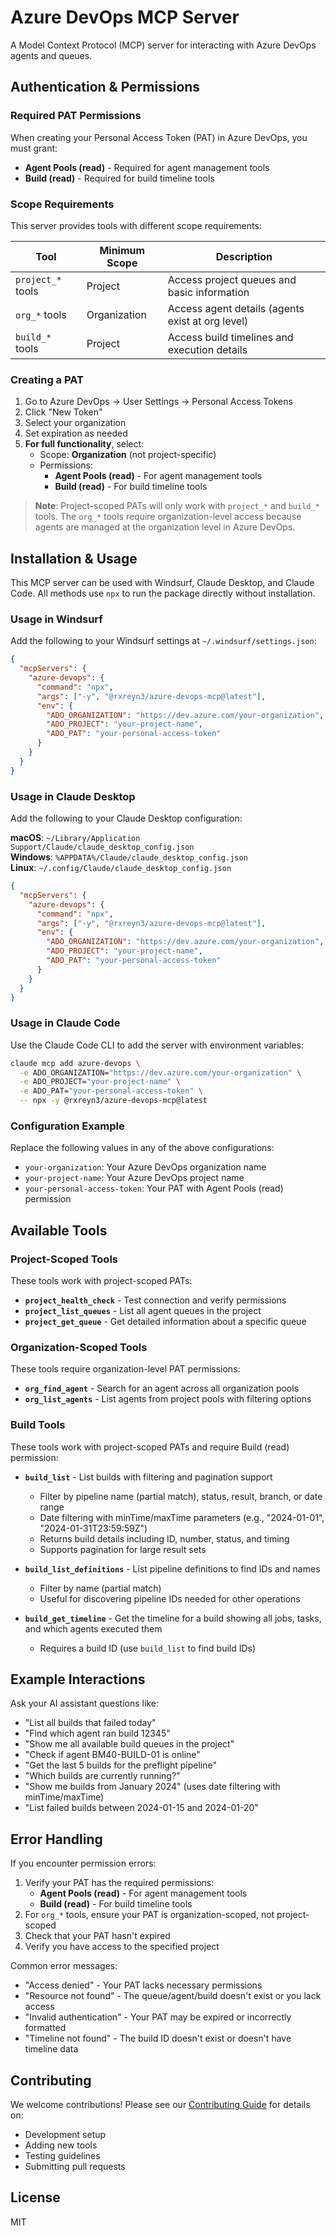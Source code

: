 # Azure DevOps MCP Server

A Model Context Protocol (MCP) server for interacting with Azure DevOps agents and queues.

## Authentication & Permissions

### Required PAT Permissions

When creating your Personal Access Token (PAT) in Azure DevOps, you must grant:
- **Agent Pools (read)** - Required for agent management tools
- **Build (read)** - Required for build timeline tools

### Scope Requirements

This server provides tools with different scope requirements:

| Tool | Minimum Scope | Description |
|------|--------------|-------------|
| `project_*` tools | Project | Access project queues and basic information |
| `org_*` tools | Organization | Access agent details (agents exist at org level) |
| `build_*` tools | Project | Access build timelines and execution details |

### Creating a PAT

1. Go to Azure DevOps → User Settings → Personal Access Tokens
2. Click "New Token"
3. Select your organization
4. Set expiration as needed
5. **For full functionality**, select:
   - Scope: **Organization** (not project-specific)
   - Permissions: 
     - **Agent Pools (read)** - For agent management tools
     - **Build (read)** - For build timeline tools

> **Note**: Project-scoped PATs will only work with `project_*` and `build_*` tools. The `org_*` tools require organization-level access because agents are managed at the organization level in Azure DevOps.

## Installation & Usage

This MCP server can be used with Windsurf, Claude Desktop, and Claude Code. All methods use `npx` to run the package directly without installation.

### Usage in Windsurf

Add the following to your Windsurf settings at `~/.windsurf/settings.json`:

```json
{
  "mcpServers": {
    "azure-devops": {
      "command": "npx",
      "args": ["-y", "@rxreyn3/azure-devops-mcp@latest"],
      "env": {
        "ADO_ORGANIZATION": "https://dev.azure.com/your-organization",
        "ADO_PROJECT": "your-project-name",
        "ADO_PAT": "your-personal-access-token"
      }
    }
  }
}
```

### Usage in Claude Desktop

Add the following to your Claude Desktop configuration:

**macOS**: `~/Library/Application Support/Claude/claude_desktop_config.json`  
**Windows**: `%APPDATA%/Claude/claude_desktop_config.json`  
**Linux**: `~/.config/Claude/claude_desktop_config.json`

```json
{
  "mcpServers": {
    "azure-devops": {
      "command": "npx",
      "args": ["-y", "@rxreyn3/azure-devops-mcp@latest"],
      "env": {
        "ADO_ORGANIZATION": "https://dev.azure.com/your-organization",
        "ADO_PROJECT": "your-project-name",
        "ADO_PAT": "your-personal-access-token"
      }
    }
  }
}
```

### Usage in Claude Code

Use the Claude Code CLI to add the server with environment variables:

```bash
claude mcp add azure-devops \
  -e ADO_ORGANIZATION="https://dev.azure.com/your-organization" \
  -e ADO_PROJECT="your-project-name" \
  -e ADO_PAT="your-personal-access-token" \
  -- npx -y @rxreyn3/azure-devops-mcp@latest
```

### Configuration Example

Replace the following values in any of the above configurations:

- `your-organization`: Your Azure DevOps organization name
- `your-project-name`: Your Azure DevOps project name  
- `your-personal-access-token`: Your PAT with Agent Pools (read) permission

## Available Tools

### Project-Scoped Tools

These tools work with project-scoped PATs:

- **`project_health_check`** - Test connection and verify permissions
- **`project_list_queues`** - List all agent queues in the project
- **`project_get_queue`** - Get detailed information about a specific queue

### Organization-Scoped Tools

These tools require organization-level PAT permissions:

- **`org_find_agent`** - Search for an agent across all organization pools
- **`org_list_agents`** - List agents from project pools with filtering options

### Build Tools

These tools work with project-scoped PATs and require Build (read) permission:

- **`build_list`** - List builds with filtering and pagination support
  - Filter by pipeline name (partial match), status, result, branch, or date range
  - Date filtering with minTime/maxTime parameters (e.g., "2024-01-01", "2024-01-31T23:59:59Z")
  - Returns build details including ID, number, status, and timing
  - Supports pagination for large result sets
  
- **`build_list_definitions`** - List pipeline definitions to find IDs and names
  - Filter by name (partial match)
  - Useful for discovering pipeline IDs needed for other operations
  
- **`build_get_timeline`** - Get the timeline for a build showing all jobs, tasks, and which agents executed them
  - Requires a build ID (use `build_list` to find build IDs)

## Example Interactions

Ask your AI assistant questions like:
- "List all builds that failed today"
- "Find which agent ran build 12345"
- "Show me all available build queues in the project"
- "Check if agent BM40-BUILD-01 is online"
- "Get the last 5 builds for the preflight pipeline"
- "Which builds are currently running?"
- "Show me builds from January 2024" (uses date filtering with minTime/maxTime)
- "List failed builds between 2024-01-15 and 2024-01-20"

## Error Handling

If you encounter permission errors:

1. Verify your PAT has the required permissions:
   - **Agent Pools (read)** - For agent management tools
   - **Build (read)** - For build timeline tools
2. For `org_*` tools, ensure your PAT is organization-scoped, not project-scoped
3. Check that your PAT hasn't expired
4. Verify you have access to the specified project

Common error messages:
- "Access denied" - Your PAT lacks necessary permissions
- "Resource not found" - The queue/agent/build doesn't exist or you lack access
- "Invalid authentication" - Your PAT may be expired or incorrectly formatted
- "Timeline not found" - The build ID doesn't exist or doesn't have timeline data

## Contributing

We welcome contributions! Please see our [Contributing Guide](CONTRIBUTING.md) for details on:
- Development setup
- Adding new tools
- Testing guidelines
- Submitting pull requests

## License

MIT